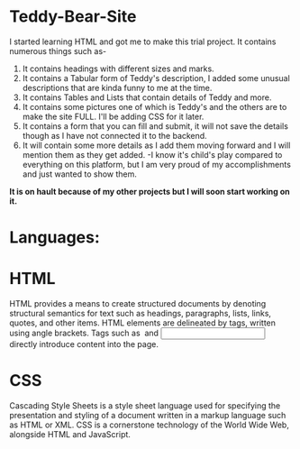 # Teddy-Bear-Site
I started learning HTML and got me to make this trial project.
It contains numerous things such as-
01. It contains headings with different sizes and marks.
02. It contains a Tabular form of Teddy's description, I added some unusual descriptions that are kinda funny to me at the time.
03. It contains Tables and Lists that contain details of Teddy and more.
04. It contains some pictures one of which is Teddy's and the others are to make the site FULL. I'll be adding CSS for it later.
05. It contains a form that you can fill and submit, it will not save the details though as I have not connected it to the backend.
06. It will contain some more details as I add them moving forward and I will mention them as they get added.
-I know it's child's play compared to everything on this platform, but I am very proud of my accomplishments and just wanted to show them.

**It is on hault because of my other projects but I will soon start working on it.**
# Languages:
# HTML
HTML provides a means to create structured documents by denoting structural semantics for text such as headings, paragraphs, lists, links, quotes, and other items. HTML elements are delineated by tags, written using angle brackets. Tags such as <img> and <input> directly introduce content into the page.
# CSS
Cascading Style Sheets is a style sheet language used for specifying the presentation and styling of a document written in a markup language such as HTML or XML. CSS is a cornerstone technology of the World Wide Web, alongside HTML and JavaScript.
